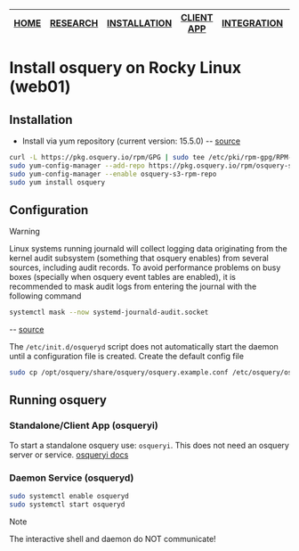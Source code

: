 |[HOME](https://github.com/charlottecroce/ChamplainTechJournals/blob/main/net-sec-controls-sec350/osquery_project/README.md)|[RESEARCH](https://github.com/charlottecroce/ChamplainTechJournals/blob/main/net-sec-controls-sec350/osquery_project/01_research.md)|[INSTALLATION](https://github.com/charlottecroce/ChamplainTechJournals/blob/main/net-sec-controls-sec350/osquery_project/02_install_rocky.md)|[CLIENT APP](https://github.com/charlottecroce/ChamplainTechJournals/blob/main/net-sec-controls-sec350/osquery_project/03_client_app.md)|[INTEGRATION](https://github.com/charlottecroce/ChamplainTechJournals/blob/main/net-sec-controls-sec350/osquery_project/04_wazuh_integration.md)|[DEMONSTRATION](https://github.com/charlottecroce/ChamplainTechJournals/blob/main/net-sec-controls-sec350/osquery_project/05_demonstration.md)|[CONCLUSION](https://github.com/charlottecroce/ChamplainTechJournals/blob/main/net-sec-controls-sec350/osquery_project/06_pros_and_cons.md)|
|-|-|-|-|-|-|-|

# Install osquery on Rocky Linux (web01)

## Installation
- Install via yum repository (current version: 15.5.0) -- [source](https://osquery.io/downloads/official/5.15.0)
```bash
curl -L https://pkg.osquery.io/rpm/GPG | sudo tee /etc/pki/rpm-gpg/RPM-GPG-KEY-osquery
sudo yum-config-manager --add-repo https://pkg.osquery.io/rpm/osquery-s3-rpm.repo
sudo yum-config-manager --enable osquery-s3-rpm-repo
sudo yum install osquery
```
## Configuration
> [!Warning]
> Linux systems running journald will collect logging data originating from the kernel audit subsystem (something that osquery enables) from several sources, including audit records. To avoid performance problems on busy boxes (specially when osquery event tables are enabled), it is recommended to mask audit logs from entering the journal with the following command
> ```bash
> systemctl mask --now systemd-journald-audit.socket
> ```
> -- [source](https://osquery.readthedocs.io/en/latest/installation/install-linux/)

The `/etc/init.d/osqueryd` script does not automatically start the daemon until a configuration file is created. Create the default config file
```bash
sudo cp /opt/osquery/share/osquery/osquery.example.conf /etc/osquery/osquery.conf
```

## Running osquery
### Standalone/Client App (osqueryi)
To start a standalone osquery use: `osqueryi`. This does not need an osquery server or service. [osqueryi docs](https://github.com/charlottecroce/ChamplainTechJournals/blob/main/net-sec-controls-sec350/osquery_project/03_client_app.md)

### Daemon Service (osqueryd)
```bash
sudo systemctl enable osqueryd
sudo systemctl start osqueryd
```

> [!Note]
> The interactive shell and daemon do NOT communicate!


